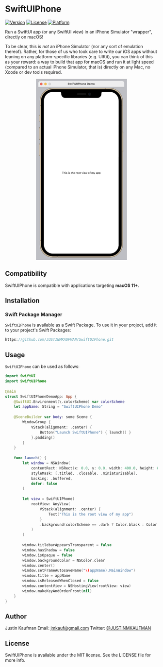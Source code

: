# SwiftUIPhone

[![Version](https://img.shields.io/badge/spm-v1.0.1-blue)](https://github.com/JUSTINMKAUFMAN/SwiftUIPhone/releases)
[![License](https://img.shields.io/badge/license-MIT-brightgreen)](https://github.com/JUSTINMKAUFMAN/SwiftUIPhone/blob/master/LICENSE)
[![Platform](https://img.shields.io/badge/platform-macOS-orange)](https://github.com/JUSTINMKAUFMAN/SwiftUIPhone)

Run a SwiftUI app (or any SwiftUI view) in an iPhone Simulator "wrapper", directly on macOS!

To be clear, this is *not* an iPhone Simulator (nor any sort of emulation thereof). Rather, for those of 
us who took care to write our iOS apps without leaning on any platform-specific libraries (e.g. UIKit),
you can think of this as your reward: a way to build that app for macOS and run it at light speed 
(compared to an actual iPhone Simulator, that is) directly on any Mac, no Xcode or dev tools required.

<p align="center">
    <img src="/SwiftUIPhone.png" alt="SwiftUIPhone Screenshot" width="300" height="597"/>
</p>

## Compatibility

SwiftUIPhone is compatible with applications targeting **macOS 11+**.

## Installation

### Swift Package Manager

`SwiftUIPhone` is available as a Swift Package. To use it in your project, add it to your project's Swift Packages:

```swift
https://github.com/JUSTINMKAUFMAN/SwiftUIPhone.git
```

## Usage

`SwiftUIPhone` can be used as follows:

```swift
import SwiftUI
import SwiftUIPhone

@main
struct SwiftUIPhoneDemoApp: App {
    @SwiftUI.Environment(\.colorScheme) var colorScheme
    let appName: String = "SwiftUIPhone Demo"
    
    @SceneBuilder var body: some Scene {
        WindowGroup {
            VStack(alignment: .center) {
                Button("Launch SwiftUIPhone") { launch() }
            }.padding()
        }
    }
    
    func launch() {
        let window = NSWindow(
            contentRect: NSRect(x: 0.0, y: 0.0, width: 400.0, height: 809.0),
            styleMask: [.titled, .closable, .miniaturizable],
            backing: .buffered,
            defer: false
        )
        
        let view = SwiftUIPhone(
            rootView: AnyView(
                VStack(alignment: .center) {
                    Text("This is the root view of my app")
                }
                .background(colorScheme == .dark ? Color.black : Color.white)
            )
        )
        
        window.titlebarAppearsTransparent = false
        window.hasShadow = false
        window.isOpaque = false
        window.backgroundColor = NSColor.clear
        window.center()
        window.setFrameAutosaveName("\(appName).MainWindow")
        window.title = appName
        window.isReleasedWhenClosed = false
        window.contentView = NSHostingView(rootView: view)
        window.makeKeyAndOrderFront(nil)
    }
}
```

## Author

Justin Kaufman
Email: jmkauf@gmail.com
Twitter: [@JUSTINMKAUFMAN](https://twitter.com/JUSTINMKAUFMAN)

## License

SwiftUIPhone is available under the MIT license. See the LICENSE file for more info.
